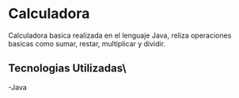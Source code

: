 # Calculadora

Calculadora basica realizada en el lenguaje Java, reliza operaciones basicas
como sumar, restar, multiplicar y dividir.

## Tecnologias Utilizadas\
-Java
